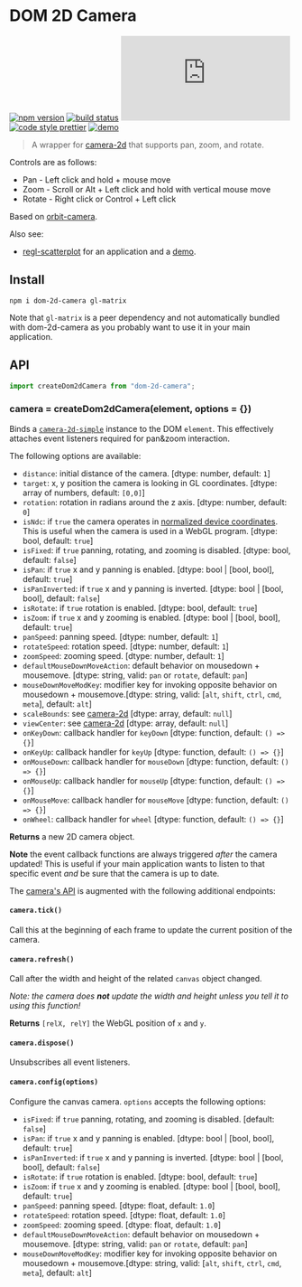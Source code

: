 # DOM 2D Camera

[![npm version](https://img.shields.io/npm/v/dom-2d-camera.svg?style=flat-square)](https://www.npmjs.com/package/dom-2d-camera)
[![build status](https://img.shields.io/github/workflow/status/flekschas/dom-2d-camera/build?color=139ce9&style=flat-square)](https://github.com/flekschas/dom-2d-camera/actions?query=workflow%3Abuild)
[![file size](http://img.badgesize.io/https://unpkg.com/dom-2d-camera/dist/dom-2d-camera.min.js?compression=gzip&color=0dacd4&style=flat-square)](https://bundlephobia.com/result?p=dom-2d-camera)
[![code style prettier](https://img.shields.io/badge/code_style-prettier-ff69b4.svg?style=flat-square)](https://github.com/prettier/prettier)
[![demo](https://img.shields.io/badge/demo-online-6ae3c7.svg?style=flat-square)](https://flekschas.github.io/regl-scatterplot/)

> A wrapper for [camera-2d](https://github.com/flekschas/camera-2d) that supports pan, zoom, and rotate.

Controls are as follows:

- Pan - Left click and hold + mouse move
- Zoom - Scroll or Alt + Left click and hold with vertical mouse move
- Rotate - Right click or Control + Left click

Based on [orbit-camera](http://github.com/mikolalysenko/orbit-camera).

Also see:

- [regl-scatterplot](https://github.com/flekschas/regl-scatterplot) for an application and a [demo](https://flekschas.github.io/regl-scatterplot/).

## Install

```
npm i dom-2d-camera gl-matrix
```

Note that `gl-matrix` is a peer dependency and not automatically bundled with dom-2d-camera as you probably want to use it in your main application.

## API

```javascript
import createDom2dCamera from "dom-2d-camera";
```

### camera = createDom2dCamera(element, options = {})

Binds a [`camera-2d-simple`](https://github.com/flekschas/camera-2d) instance to the DOM `element`. This effectively attaches event listeners required for pan&zoom interaction.

The following options are available:

- `distance`: initial distance of the camera. [dtype: number, default: `1`]
- `target`: x, y position the camera is looking in GL coordinates. [dtype: array of numbers, default: `[0,0]`]
- `rotation`: rotation in radians around the z axis. [dtype: number, default: `0`]
- `isNdc`: if `true` the camera operates in [normalized device coordinates](https://developer.mozilla.org/en-US/docs/Web/API/WebGL_API/WebGL_model_view_projection). This is useful when the camera is used in a WebGL program. [dtype: bool, default: `true`]
- `isFixed`: if `true` panning, rotating, and zooming is disabled. [dtype: bool, default: `false`]
- `isPan`: if `true` x and y panning is enabled. [dtype: bool | [bool, bool], default: `true`]
- `isPanInverted`: if `true` x and y panning is inverted. [dtype: bool | [bool, bool], default: `false`]
- `isRotate`: if `true` rotation is enabled. [dtype: bool, default: `true`]
- `isZoom`: if `true` x and y zooming is enabled. [dtype: bool | [bool, bool], default: `true`]
- `panSpeed`: panning speed. [dtype: number, default: `1`]
- `rotateSpeed`: rotation speed. [dtype: number, default: `1`]
- `zoomSpeed`: zooming speed. [dtype: number, default: `1`]
- `defaultMouseDownMoveAction`: default behavior on mousedown + mousemove. [dtype: string, valid: `pan` or `rotate`, default: `pan`]
- `mouseDownMoveModKey`: modifier key for invoking opposite behavior on mousedown + mousemove.[dtype: string, valid: [`alt`, `shift`, `ctrl`, `cmd`, `meta`], default: `alt`]
- `scaleBounds`: see [camera-2d](https://github.com/flekschas/camera-2d#createCamera) [dtype: array, default: `null`]
- `viewCenter`: see [camera-2d](https://github.com/flekschas/camera-2d#createCamera) [dtype: array, default: `null`]
- `onKeyDown`: callback handler for `keyDown` [dtype: function, default: `() => {}`]
- `onKeyUp`: callback handler for `keyUp` [dtype: function, default: `() => {}`]
- `onMouseDown`: callback handler for `mouseDown` [dtype: function, default: `() => {}`]
- `onMouseUp`: callback handler for `mouseUp` [dtype: function, default: `() => {}`]
- `onMouseMove`: callback handler for `mouseMove` [dtype: function, default: `() => {}`]
- `onWheel`: callback handler for `wheel` [dtype: function, default: `() => {}`]

**Returns** a new 2D camera object.

**Note** the event callback functions are always triggered _after_ the camera updated! This is useful if your main application wants to listen to that specific event _and_ be sure that the camera is up to date.

The [camera's API](https://github.com/flekschas/camera-2d#api) is augmented with the following additional endpoints:

#### `camera.tick()`

Call this at the beginning of each frame to update the current position of the camera.

#### `camera.refresh()`

Call after the width and height of the related `canvas` object changed.

_Note: the camera does **not** update the width and height unless you tell it to using this function!_

**Returns** `[relX, relY]` the WebGL position of `x` and `y`.

#### `camera.dispose()`

Unsubscribes all event listeners.

#### `camera.config(options)`

Configure the canvas camera. `options` accepts the following options:

- `isFixed`: if `true` panning, rotating, and zooming is disabled. [default: `false`]
- `isPan`: if `true` x and y panning is enabled. [dtype: bool | [bool, bool], default: `true`]
- `isPanInverted`: if `true` x and y panning is inverted. [dtype: bool | [bool, bool], default: `false`]
- `isRotate`: if `true` rotation is enabled. [dtype: bool, default: `true`]
- `isZoom`: if `true` x and y zooming is enabled. [dtype: bool | [bool, bool], default: `true`]
- `panSpeed`: panning speed. [dtype: float, default: `1.0`]
- `rotateSpeed`: rotation speed. [dtype: float, default: `1.0`]
- `zoomSpeed`: zooming speed. [dtype: float, default: `1.0`]
- `defaultMouseDownMoveAction`: default behavior on mousedown + mousemove. [dtype: string, valid: `pan` or `rotate`, default: `pan`]
- `mouseDownMoveModKey`: modifier key for invoking opposite behavior on mousedown + mousemove.[dtype: string, valid: [`alt`, `shift`, `ctrl`, `cmd`, `meta`], default: `alt`]
